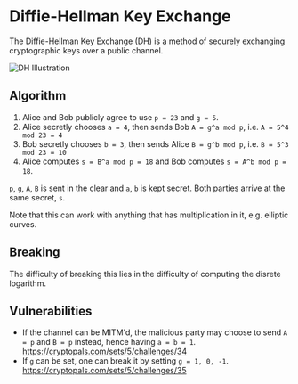 # Diffie-Hellman Key Exchange

The Diffie-Hellman Key Exchange (DH) is a method of securely exchanging
cryptographic keys over a public channel.

![DH Illustration](https://upload.wikimedia.org/wikipedia/commons/4/46/Diffie-Hellman_Key_Exchange.svg)

## Algorithm
1. Alice and Bob publicly agree to use `p = 23` and `g = 5`.
2. Alice secretly chooses `a = 4`, then sends Bob `A = g^a mod p`, i.e. `A = 5^4 mod 23 = 4`
3. Bob secretly chooses `b = 3`, then sends Alice `B = g^b mod p`, i.e. `B = 5^3 mod 23 = 10`
4. Alice computes `s = B^a mod p = 18` and Bob computes `s = A^b mod p = 18`.

`p`, `g`, `A`, `B` is sent in the clear and `a`, `b` is kept secret. Both parties
arrive at the same secret, `s`.

Note that this can work with anything that has multiplication in it, e.g.
elliptic curves.

## Breaking
The difficulty of breaking this lies in the difficulty of computing the disrete
logarithm.

## Vulnerabilities
- If the channel can be MITM'd, the malicious party may choose to send `A = p`
  and `B = p` instead, hence having `a = b = 1`. https://cryptopals.com/sets/5/challenges/34
- If `g` can be set, one can break it by setting `g = 1, 0, -1`. https://cryptopals.com/sets/5/challenges/35
